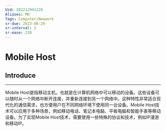 ```yaml
---
Uid: 202212041228
Aliases: MH
Tags: Computer/Newwork 
sr-due: 2023-06-29
sr-interval: 2
sr-ease: 230
---
```

# Mobile Host

## Introduce 
---
Mobile Host是指移动主机，也就是在计算机网络中可以移动的设备。这些设备可以随时从一个网络中断开连接，并重新连接到另一个网络中。这种特性非常适合现代化的通信需求，也方便用户在不同网络环境下使用同一台设备。Mobile Host技术可以应用于多种场景，例如移动电话、笔记本电脑、平板电脑和智能手表等移动设备。为了实现Mobile Host技术，需要使用一些特殊的协议和技术，例如IP漫游和移动IP。